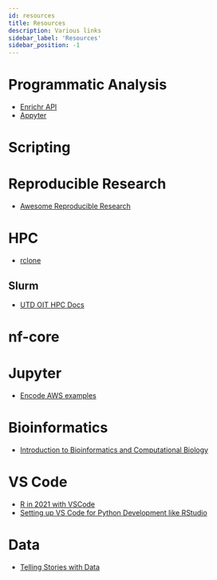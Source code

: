 ```yaml
---
id: resources
title: Resources
description: Various links
sidebar_label: 'Resources'
sidebar_position: -1
---
```


# Programmatic Analysis

- [Enrichr API](https://maayanlab.cloud/Enrichr/help#api)
- [Appyter](https://appyters.maayanlab.cloud/#/)

# Scripting

# Reproducible Research

- [Awesome Reproducible
  Research](https://github.com/leipzig/awesome-reproducible-research)

# HPC

- [rclone](https://docs.crc.nd.edu/general_pages/r/rclone.html)

## Slurm

- [UTD OIT HPC Docs](http://docs.oithpc.utdallas.edu)

# nf-core

# Jupyter

- [Encode AWS examples](https://registry.opendata.aws/encode-project/)

# Bioinformatics

- [Introduction to Bioinformatics and Computational Biology](https://liulab-dfci.github.io/bioinfo-combio)

# VS Code

- [R in 2021 with VSCode](https://datamares.netlify.app/en/post/r-vscode/)
- [Setting up VS Code for Python Development like RStudio](https://stevenmortimer.com/setting-up-vs-code-for-python-development-like-rstudio/)

# Data

- [Telling Stories with Data](https://www.tellingstorieswithdata.com/)
